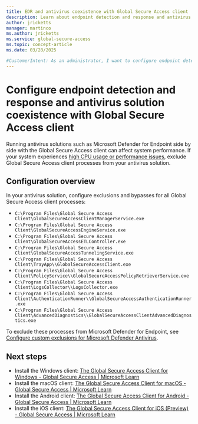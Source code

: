```yaml
---
title: EDR and antivirus coexistence with Global Secure Access client
description: Learn about endpoint detection and response and antivirus solution coexistence with Global Secure Access client.
author: jricketts
manager: martinco
ms.author: jricketts
ms.service: global-secure-access
ms.topic: concept-article
ms.date: 03/28/2025

#CustomerIntent: As an administrator, I want to configure endpoint detection and response and antivirus solution coexistence with Global Secure Access client so that I can improve system performance.
---
```

# Configure endpoint detection and response and antivirus solution coexistence with Global Secure Access client

Running antivirus solutions such as Microsoft Defender for Endpoint side by side with the Global Secure Access client can affect system performance. If your system experiences [high CPU usage or performance issues](/defender-endpoint/troubleshoot-performance-issues), exclude Global Secure Access client processes from your antivirus solution.

## Configuration overview

In your antivirus solution, configure exclusions and bypasses for all Global Secure Access client processes:

- `C:\Program Files\Global Secure Access Client\GlobalSecureAccessClientManagerService.exe`
- `C:\Program Files\Global Secure Access Client\GlobalSecureAccessEngineService.exe`
- `C:\Program Files\Global Secure Access Client\GlobalSecureAccessETLController.exe`
- `C:\Program Files\Global Secure Access Client\GlobalSecureAccessTunnelingService.exe`
- `C:\Program Files\Global Secure Access Client\TrayApp\\GlobalSecureAccessClient.exe`
- `C:\Program Files\Global Secure Access Client\PolicyService\\GlobalSecureAccessPolicyRetrieverService.exe`
- `C:\Program Files\Global Secure Access Client\LogsCollector\\LogsCollector.exe`
- `C:\Program Files\Global Secure Access Client\AuthenticationRunner\\GlobalSecureAccessAuthenticationRunner.exe`
- `C:\Program Files\Global Secure Access Client\AdvancedDiagnostics\\GlobalSecureAccessClientAdvancedDiagnostics.exe`

To exclude these processes from Microsoft Defender for Endpoint, see [Configure custom exclusions for Microsoft Defender Antivirus](/defender-endpoint/configure-exclusions-microsoft-defender-antivirus).

## Next steps

-   Install the Windows client: [The Global Secure Access Client for Windows - Global Secure Access \| Microsoft Learn](how-to-install-windows-client.md)
-   Install the macOS client: [The Global Secure Access Client for macOS - Global Secure Access \| Microsoft Learn](how-to-install-macos-client.md)
-   Install the Android client: [The Global Secure Access Client for Android - Global Secure Access \| Microsoft Learn](how-to-install-android-client.md)
-   Install the iOS client: [The Global Secure Access Client for iOS (Preview) - Global Secure Access \| Microsoft Learn](how-to-install-ios-client.md)
